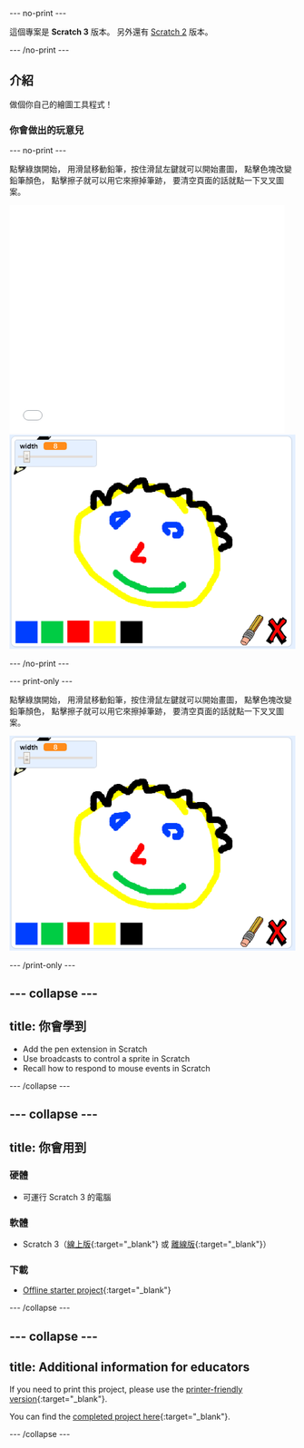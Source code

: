 \--- no-print \---

這個專案是 **Scratch 3** 版本。 另外還有 [Scratch 2](https://projects.raspberrypi.org/en/projects/paint-box-scratch2) 版本。

\--- /no-print \---

## 介紹

做個你自己的繪圖工具程式！

### 你會做出的玩意兒

\--- no-print \---

點擊綠旗開始， 用滑鼠移動鉛筆，按住滑鼠左鍵就可以開始畫圖， 點擊色塊改變鉛筆顏色， 點擊擦子就可以用它來擦掉筆跡， 要清空頁面的話就點一下叉叉圖案。

<div class="scratch-preview">
  <iframe allowtransparency="true" width="485" height="402" src="//scratch.mit.edu/projects/embed/267243161/?autostart=false" frameborder="0" scrolling="no"></iframe>
  <img src="images/showcase.png">
</div>

\--- /no-print \---

\--- print-only \---

點擊綠旗開始， 用滑鼠移動鉛筆，按住滑鼠左鍵就可以開始畫圖， 點擊色塊改變鉛筆顏色， 點擊擦子就可以用它來擦掉筆跡， 要清空頁面的話就點一下叉叉圖案。

![showcase](images/showcase.png)

\--- /print-only \---

## \--- collapse \---

## title: 你會學到

+ Add the pen extension in Scratch
+ Use broadcasts to control a sprite in Scratch
+ Recall how to respond to mouse events in Scratch

\--- /collapse \---

## \--- collapse \---

## title: 你會用到

### 硬體

+ 可運行 Scratch 3 的電腦

### 軟體

+ Scratch 3（[線上版](http://rpf.io/scratchon){:target="_blank"} 或 [離線版](http://rpf.io/scratchoff){:target="_blank"}）

### 下載

+ [Offline starter project](http://rpf.io/p/en/paint-box-go){:target="_blank"}

\--- /collapse \---

## \--- collapse \---

## title: Additional information for educators

If you need to print this project, please use the [printer-friendly version](https://projects.raspberrypi.org/en/projects/paint-box/print){:target="_blank"}.

You can find the [completed project here](http://rpf.io/p/en/paint-box-get){:target="_blank"}.

\--- /collapse \---
